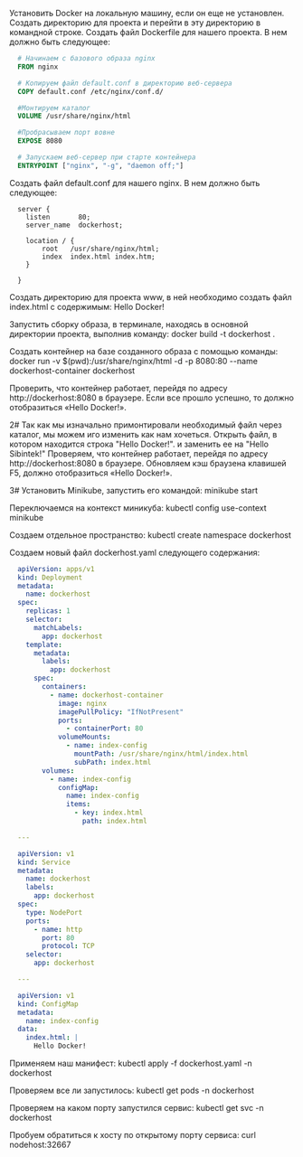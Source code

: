 
Установить Docker на локальную машину, если он еще не установлен.
Создать директорию для проекта и перейти в эту директорию в командной строке.
Создать файл Dockerfile для нашего проекта. В нем должно быть следующее:
```dockerfile
  # Начинаем с базового образа nginx
  FROM nginx

  # Копируем файл default.conf в директорию веб-сервера
  COPY default.conf /etc/nginx/conf.d/

  #Монтируем каталог
  VOLUME /usr/share/nginx/html

  #Пробрасываем порт вовне
  EXPOSE 8080

  # Запускаем веб-сервер при старте контейнера
  ENTRYPOINT ["nginx", "-g", "daemon off;"]
```

Создать файл default.conf для нашего nginx. В нем должно быть следующее:
```text
  server {
    listen       80;
    server_name  dockerhost;

    location / {
        root   /usr/share/nginx/html;
        index  index.html index.htm;
    }

  }
```

Создать директорию для проекта www, в ней необходимо создать файл index.html с содержимым:
  Hello Docker!

Запустить сборку образа, в терминале, находясь в основной директории проекта, выполнив команду: 
  docker build -t dockerhost . 

Создать контейнер на базе созданного образа с помощью команды:
  docker run -v $(pwd):/usr/share/nginx/html -d -p 8080:80 --name dockerhost-container dockerhost

Проверить, что контейнер работает, перейдя по адресу http://dockerhost:8080 в браузере. 
Если все прошло успешно, то должно отобразиться «Hello Docker!».

2#
Так как мы изначально примонтировали необходимый файл через каталог, мы можем иго изменить как нам хочеться.
Открыть файл, в котором находится строка "Hello Docker!". и заменить ее на "Hello Sibintek!"
Проверяем, что контейнер работает, перейдя по адресу http://dockerhost:8080 в браузере. 
Обновляем кэш браузена клавишей F5, должно отобразиться «Hello Docker!».

3#
Установить Minikube, запустить его командой:
  minikube start

Переключаемся на контекст миникуба:
  kubectl config use-context minikube

Создаем отдельное пространство:
  kubectl create namespace dockerhost

Создаем новый файл dockerhost.yaml следующего содержания:
```yaml
  apiVersion: apps/v1
  kind: Deployment
  metadata:
    name: dockerhost
  spec:
    replicas: 1
    selector:
      matchLabels:
        app: dockerhost
    template:
      metadata:
        labels:
          app: dockerhost
      spec:
        containers:
          - name: dockerhost-container
            image: nginx
            imagePullPolicy: "IfNotPresent"
            ports:
              - containerPort: 80
            volumeMounts:
              - name: index-config
                mountPath: /usr/share/nginx/html/index.html
                subPath: index.html
        volumes:
          - name: index-config
            configMap:
              name: index-config
              items:
                - key: index.html
                  path: index.html

  ---

  apiVersion: v1
  kind: Service
  metadata:
    name: dockerhost
    labels:
      app: dockerhost
  spec:
    type: NodePort
    ports:
      - name: http
        port: 80
        protocol: TCP
    selector:
      app: dockerhost

  ---

  apiVersion: v1
  kind: ConfigMap
  metadata:
    name: index-config
  data:
    index.html: |
      Hello Docker!
```
Применяем наш манифест:
  kubectl apply -f dockerhost.yaml -n dockerhost

Проверяем все ли запустилось:
  kubectl get pods -n dockerhost

Проверяем на каком порту запустился сервис:
  kubectl get svc -n dockerhost

Пробуем обратиться к хосту по открытому порту сервиса:
  curl nodehost:32667
